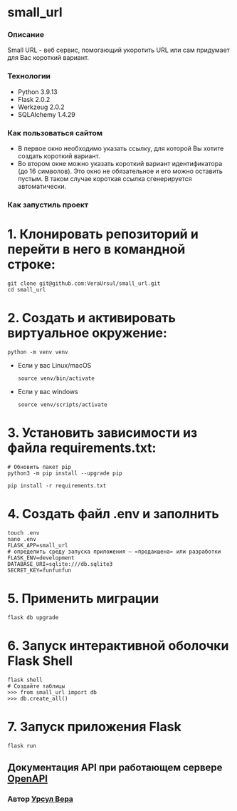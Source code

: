 # small_url

### Описание
Small URL - веб сервис, помогающий укоротить URL или сам придумает для Вас короткий вариант.

### Технологии

- Python 3.9.13
- Flask 2.0.2
- Werkzeug 2.0.2
- SQLAlchemy 1.4.29

### Как пользоваться сайтом

 - В первое окно необходимо указать ссылку, для которой Вы хотите создать короткий вариант. 
 - Во втором окне можно указать короткий вариант идентификатора (до 16 символов). Это окно не обязательное и его можно оставить пустым. В таком случае короткая ссылка сгенерируется автоматически.

### Как запустиль проект

# 1. Клонировать репозиторий и перейти в него в командной строке:

```
git clone git@github.com:VeraUrsul/small_url.git
cd small_url
```

# 2. Cоздать и активировать виртуальное окружение:

```
python -m venv venv
```

* Если у вас Linux/macOS

    ```
    source venv/bin/activate
    ```

* Если у вас windows

    ```
    source venv/scripts/activate
    ```

# 3. Установить зависимости из файла requirements.txt:

```
# Обновить пакет pip
python3 -m pip install --upgrade pip
```

```
pip install -r requirements.txt
```
# 4. Создать файл .env и заполнить

```
touch .env
nano .env
FLASK_APP=small_url
# определить среду запуска приложения — «продакшена» или разработки
FLASK_ENV=development
DATABASE_URI=sqlite:///db.sqlite3
SECRET_KEY=funfunfun
```

# 5. Применить миграции

```
flask db upgrade
```

# 6. Запуск интерактивной оболочки Flask Shell

```
flask shell
# Создайте таблицы
>>> from small_url import db
>>> db.create_all()
```
# 7. Запуск приложения Flask

```
flask run
```

## Документация API  при работающем сервере [OpenAPI](http://127.0.0.1:5000/docs)

### Автор [Урсул Вера](https://github.com/VeraUrsul)

